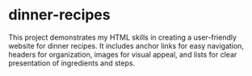 # dinner-recipes

This project demonstrates my HTML skills in creating a user-friendly website
for dinner recipes. It includes anchor links for easy navigation, headers
for organization, images for visual appeal, and lists for clear presentation
of ingredients and steps.
